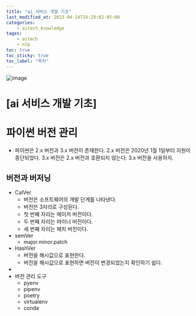 ```yaml
---
title: "ai 서비스 개발 기초"
last_modified_at: 2023-04-24T16:20:02-05:00
categories:
    - aitech_knowledge
tages:
    - aitech
    - nlp
toc: true
toc_sticky: true
toc_label: "목차"
---
```



![image](../../../image/aitech.png)


# [ai 서비스 개발 기초]


# 파이썬 버전 관리
- 파이썬은 2.x 버전과 3.x 버전이 존재한다. 2.x 버전은 2020년 1월 1일부터 지원이 중단되었다. 3.x 버전은 2.x 버전과 호환되지 않는다. 3.x 버전을 사용하자.

## 버전과 버저닝
- CalVer
  - 버전은 소프트웨어의 개발 단계를 나타낸다.
  - 버전은 3자리로 구성된다.
  - 첫 번째 자리는 메이저 버전이다.
  - 두 번째 자리는 마이너 버전이다.
  - 세 번째 자리는 패치 버전이다.
- semVer
  - major.minor.patch
- HashVer
  - 버전을 해시값으로 표현한다.
  - 버전을 해시값으로 표현하면 버전이 변경되었는지 확인하기 쉽다.
- 
- 버전 관리 도구
  - pyenv
  - pipenv
  - poetry
  - virtualenv
  - conda
